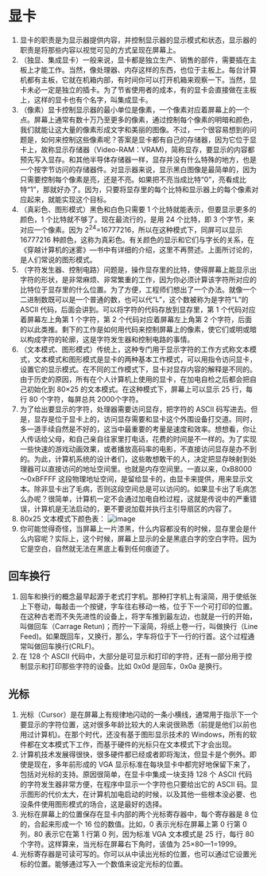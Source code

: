 # 显卡
1. 显卡的职责是为显示器提供内容，并控制显示器的显示模式和状态，显示器的职责是将那些内容以视觉可见的方式呈现在屏幕上。
2. （独显、集成显卡）一般来说，显卡都是独立生产、销售的部件，需要插在主板上才能工作。当然，像处理器、内存这样的东西，也位于主板上。每台计算机都有主板，它就在机箱内部，有时间你可以打开机箱来观察一下。当然，显卡未必一定是独立的插卡。为了节省使用者的成本，有的显卡会直接做在主板上，这样的显卡也有个名字，叫集成显卡。
3. （像素）显卡控制显示器的最小单位是像素，一个像素对应着屏幕上的一个点。屏幕上通常有数十万乃至更多的像素，通过控制每个像素的明暗和颜色，我们就能让这大量的像素形成文字和美丽的图像。不过，一个很容易想到的问题是，如何来控制这些像素呢？答案是显卡都有自己的存储器，因为它位于显卡上，故称显示存储器（Video-RAM：VRAM)，简称显存，要显示的内容都预先写入显存。和其他半导体存储器一样，显存并没有什么特殊的地方，也是一个按字节访问的存储器件。对显示器来说，显示黑白图像是最简单的，因为只需要控制每个像素是亮，还是不亮。如果把不亮当成比特“0”，亮看成比特“1”，那就好办了。因为，只要将显存里的每个比特和显示器上的每个像素对应起来，就能实现这个目标。
4. （真彩色、图形模式）黑色和白色只需要 1 个比特就能表示，但要显示更多的颜色，1 个比特就不够了。现在最流行的，是用 24 个比特，即 3 个字节，来对应一个像素。因为 2<sup>24</sup>=16777216，所以在这种模式下，同屏可以显示 16777216 种颜色，这称为真彩色。有关颜色的显示和它们与字长的关系，在《穿越计算机的迷雾》—书中有详细的介绍，这里不再赘述。上面所讨论的，是人们常说的图形模式。
5. （字符发生器、控制电路）问题是，操作显存里的比特，使得屏幕上能显示出字符的形状，是非常麻烦、非常繁重的工作，因为你必须计算该字符所对应的比特位于显存里的什么位置。为了方便，工程师们想出了一个办法。就像一个二进制数既可以是一个普通的数，也可以代“L”，这个数被称为是字符“L”的 ASCII 代码，后面会讲到。可以将字符的代码存放到显存里，第 1 个代码对应着屏幕左上角第 1 个字符，第 2 个代码对应着屏幕左上角第 2 个字符，后面的以此类推。剩下的工作是如何用代码来控制屏幕上的像素，使它们或明或暗以构成字符的轮廓，这是字符发生器和控制电路的事情。
6. （文本模式、图形模式）传统上，这种专门用于显示字符的工作方式称文本模式，文本模式和图形模式是显卡的两种基本工作模式，可以用指令访问显卡，设置它的显示模式。在不同的工作模式下，显卡对显存内容的解释是不同的。由于历史的原因，所有在个人计算机上使用的显卡，在加电自检之后都会把自己初始化到 80×25 的文本模式。在这种模式下，屏幕上可以显示 25 行，每行 80 个字符，每屏总共 2000个字符。
7. 为了给出要显示的字符，处理器需要访问显存，把字符的 ASCII 码写进去。但是，显存是位于显卡上的，访问显存需要和显卡这个外围设备打交道。同时，多一道手续自然是不好的，这当中最重要的考量是速度和效率。想想看，你让人传话给父母，和自己亲自往家里打电话，花费的时间是不一样的。为了实现一些快速的游戏动画效果，或者播放高码率的电影，不直接访问显存是办不到的。为此，计算机系统的设计者们，这些敢想敢干的人，决定把显存映射到处理器可以直接访问的地址空间里。也就是内存空间里。一直以来，0xB8000～0xBFFFF 这段物理地址空间，是留给显卡的，由显卡来提供，用来显示文本。除非显卡出了毛病，否则这段空间总是可以访问的。如果显卡出了毛病怎么办呢？很简单，计算机一定不会通过加电自检过程，这就是传说中的严重错误，计算机是无法启动的，更不要说加载并执行主引导扇区的内容了。
8. 80x25 文本模式下颜色表：
![image](https://user-images.githubusercontent.com/32811372/202855608-05083e3d-ab29-46d3-8156-6a25da5efead.png)
9. 你可能觉得奇怪，当屏幕上一片漆黑，什么内容都没有的时候，显存里会是什么内容呢？实际上，这个时候，屏幕上显示的全是黑底白字的空白字符。因为它是空白，自然就无法在黑底上看到任何痕迹了。

## 回车换行
1. 回车和换行的概念最早起源于老式打字机。那种打字机上有滚简，用于使纸张上下卷动，每敲击一个按键，字车往右移动一格，位于下一个可打印的位置。在这种古老而不失先进性的设备上，将字车推到最左边，也就是一行的开始，叫做回车（Carrage Retun)；而拧一下滚简，将纸上卷一行，叫做换行（Line Feed)。如果既回车，又换行，那么，字车将位于下一行的行首。这个过程通常叫做回车换行(CRLF)。
2. 在 128 个 ASCII 代码中，大部分是可显示和打印的字符，还有一部分用于控制显示和打印那些字符的设备。比如 0x0d 是回车，0x0a 是换行。

## 光标
1. 光标（Cursor）是在屏幕上有规律地闪动的一条小横线，通常用于指示下一个要显示的字符位置，这对很多年龄比较大的人来说很熟悉（前提是他们以前也用过计算机)。在那个时代，还没有基于图形显示技术的 Windows，所有的软件都在文本模式下工作，而基于硬件的光标只在文本模式下才会出现。
2. 计算机技术发展得很快，很多硬件都已经或者即将淘汰，但显卡是个例外。即使是现在，多年前形成的 VGA 显示标准在每块显卡中都完好地保留下来了，包括对光标的支持。原因很简单，在显卡中集成一块支持 128 个 ASCII 代码的字符发生器非常方便，在程序中显示一个字符也只要给出它的 ASCII 码。显示图形的代价太大，在计算机加电启动的时候，以及其他一些根本没必要、也没条件使用图形模式的场合，这是最好的选择。
3. 光标在屏幕上的位置保存在显卡内部的两个光标寄存器中，每个寄存器是 8 位的，合起来形成一个 16 位的数值。比如，0 表示光标在屏幕上第 0 行第 0 列，80 表示它在第 1 行第 0 列，因为标准 VGA 文本模式是 25 行，每行 80 个字符。这样算来，当光标在屏幕右下角时，该值为 25×80—1=1999。
4. 光标寄存器是可读可写的。你可以从中读出光标的位置，也可以通过它设置光标的位置。能够通过写入一个数值来设定光标的位置。
